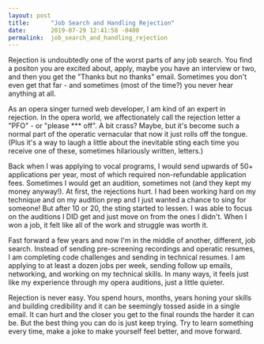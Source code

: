 ```yaml
---
layout: post
title:      "Job Search and Handling Rejection"
date:       2019-07-29 12:41:58 -0400
permalink:  job_search_and_handling_rejection
---
```



Rejection is undoubtedly one of the worst parts of any job search. You find a positon you are excited about, apply, maybe you have an interview or two, and then you get the "Thanks but no thanks" email. Sometimes you don't even get that far - and sometimes (most of the time?) you never hear anything at all. 

As an opera singer turned web developer, I am kind of an expert in rejection. In the opera world, we affectionately call the rejection letter a "PFO" - or "please *** off". A bit crass? Maybe, but it's become such a normal part of the operatic vernacular that now it just rolls off the tongue. (Plus it's a way to laugh a little about the inevitable sting each time you receive one of these, sometimes hilariously written, letters.) 

Back when I was applying to vocal programs, I would send upwards of 50+ applications per year, most of which required non-refundable application fees. Sometimes I would get an audition, sometimes not (and they kept my money anyway!). At first, the rejections hurt. I had been working hard on my technique and on my audition prep and I just wanted a chance to sing for someone! But after 10 or 20, the sting started to lessen. I was able to focus on the auditions I DID get and just move on from the ones I didn't. When I won a job, it felt like all of the work and struggle was worth it. 

Fast forward a few years and now I'm in the middle of another, different, job search. Instead of sending pre-screening recordings and operatic resumes, I am completing code challenges and sending in technical resumes. I am applying to at least a dozen jobs per week, sending follow up emails, networking, and working on my technical skills. In many ways, it feels just like my experience through my opera auditions, just a little quieter. 

Rejection is never easy. You spend hours, months, years honing your skills and building credibility and it can be seemingly tossed aside in a single email. It can hurt and the closer you get to the final rounds the harder it can be. But the best thing you can do is just keep trying. Try to learn something every time, make a joke to make yourself feel better, and move forward. 






